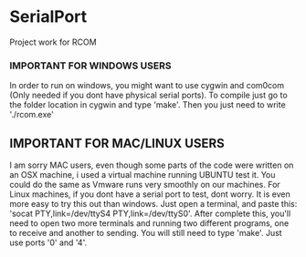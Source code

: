 SerialPort
==========

Project work for RCOM


### IMPORTANT FOR WINDOWS USERS 
In order to run on windows, you might want to use cygwin and com0com (Only needed if you dont have physical serial ports).
To compile just go to the folder location in cygwin and type 'make'. Then you just need to write './rcom.exe'

## IMPORTANT FOR MAC/LINUX USERS

I am sorry MAC users, even though some parts of the code were written on an OSX machine, i used a virtual machine running UBUNTU
test it. You could do the same as Vmware runs very smoothly on our machines. 
  For Linux machines, if you dont have a serial port to test, dont worry. It is even more easy to try this out than windows. Just
open a terminal, and paste this: 'socat PTY,link=/dev/ttyS4 PTY,link=/dev/ttyS0'. After complete this, you'll need to open two more
terminals and running two different programs, one to receive and another to sending. You will still need to type 'make'. Just use
ports '0' and '4'.
